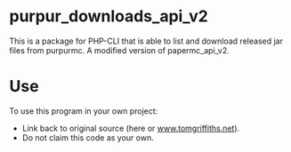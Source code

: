 # purpur_downloads_api_v2
This is a package for PHP-CLI that is able to list and download released jar files from purpurmc.
A modified version of papermc_api_v2.

# Use
To use this program in your own project:
* Link back to original source (here or www.tomgriffiths.net).
* Do not claim this code as your own.
